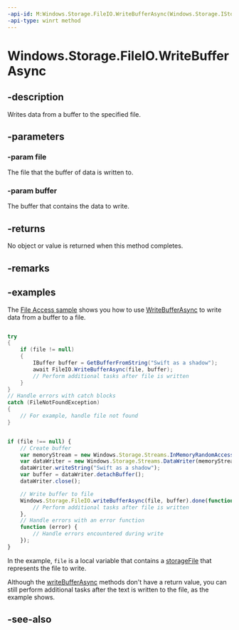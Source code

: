 ```yaml
---
-api-id: M:Windows.Storage.FileIO.WriteBufferAsync(Windows.Storage.IStorageFile,Windows.Storage.Streams.IBuffer)
-api-type: winrt method
---
```


<!-- Method syntax
public Windows.Foundation.IAsyncAction WriteBufferAsync(Windows.Storage.IStorageFile file, Windows.Storage.Streams.IBuffer buffer)
-->

# Windows.Storage.FileIO.WriteBufferAsync

## -description
Writes data from a buffer to the specified file.

## -parameters
### -param file
The file that the buffer of data is written to.

### -param buffer
The buffer that contains the data to write.

## -returns
No object or value is returned when this method completes.

## -remarks

## -examples
The [File Access sample]( http://go.microsoft.com/fwlink/p/?linkid=231445) shows you how to use [WriteBufferAsync](fileio_writebufferasync_1163634307.md) to write data from a buffer to a file.

```csharp

try
{
    if (file != null)
    {
        IBuffer buffer = GetBufferFromString("Swift as a shadow");
        await FileIO.WriteBufferAsync(file, buffer);
        // Perform additional tasks after file is written
    }
}
// Handle errors with catch blocks
catch (FileNotFoundException)
{
    // For example, handle file not found
}
```

```javascript

if (file !== null) {
    // Create buffer
    var memoryStream = new Windows.Storage.Streams.InMemoryRandomAccessStream();
    var dataWriter = new Windows.Storage.Streams.DataWriter(memoryStream);
    dataWriter.writeString("Swift as a shadow");
    var buffer = dataWriter.detachBuffer();
    dataWriter.close();

    // Write buffer to file
    Windows.Storage.FileIO.writeBufferAsync(file, buffer).done(function () {
        // Perform additional tasks after file is written
    },
    // Handle errors with an error function
    function (error) {
        // Handle errors encountered during write
    });
}
```

In the example, `file` is a local variable that contains a [storageFile](storagefile.md) that represents the file to write.

Although the [writeBufferAsync](fileio_writebufferasync.md) methods don't have a return value, you can still perform additional tasks after the text is written to the file, as the example shows.

## -see-also
